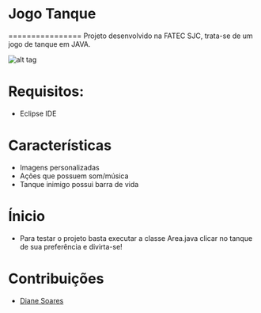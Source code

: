 # Jogo Tanque
================
Projeto desenvolvido na FATEC SJC, trata-se de um jogo de tanque em JAVA.

![alt tag](https://raw.githubusercontent.com/username/projectname/branch/path/to/img.png)

# Requisitos:
* Eclipse IDE

# Características
* Imagens personalizadas
* Ações que possuem som/música
* Tanque inimigo possui barra de vida

# Ínicio
* Para testar o projeto basta executar a classe Area.java clicar no tanque de sua preferência e divirta-se!

# Contribuições
* [Diane Soares](https://github.com/DianeSoares)